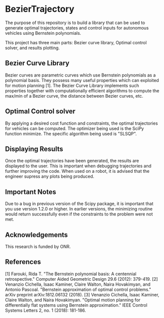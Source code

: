 # BezierTrajectory

The purpose of this repository is to build a library that can be used to generate optimal trajectories, states and control inputs for autonomous vehicles using Bernstein polynomials.

This project has three main parts: Bezier curve library, Optimal control solver, and results plotting.

## Bezier Curve Library

Bezier curves are parametric curves which use Bernstein polynomials as a polynomial basis. They possess many useful properties which can exploited for motion planning [1]. The Bezier Curve Library implements such properties together with computationally efficient algorithms to compute the max/min of a Bezier curve, the distance between Bezier curves, etc.

## Optimal Control solver

By applying a desired cost function and constraints, the optimal trajectories for vehicles can be computed. The optimizer being used is the SciPy function minimize. The specific algorithm being used is "SLSQP".

## Displaying Results

Once the optimal trajectories have been generated, the results are displayed to the user. This is important when debugging trajectories and further improving the code. When used on a robot, it is advised that the engineer supress any plots being produced.

## Important Notes

Due to a bug in previous version of the Scipy package, it is important that you use version 1.2.0 or higher. In earlier versions, the minimizing routine would return successfully even if the constraints to the problem were not met.

## Acknowledgements

This research is funded by ONR.

## References

[1] Farouki, Rida T. "The Bernstein polynomial basis: A centennial retrospective." Computer Aided Geometric Design 29.6 (2012): 379-419.
[2] Venanzio Cichella, Isaac Kaminer, Claire Walton, Naira Hovakimyan, and Antonio Pascoal. "Bernstein approximation of optimal control problems." arXiv preprint arXiv:1812.06132 (2018).
[3] Venanzio Cichella, Isaac Kaminer, Claire Walton, and Naira Hovakimyan. "Optimal motion planning for differentially flat systems using Bernstein approximation." IEEE Control Systems Letters 2, no. 1 (2018): 181-186.
